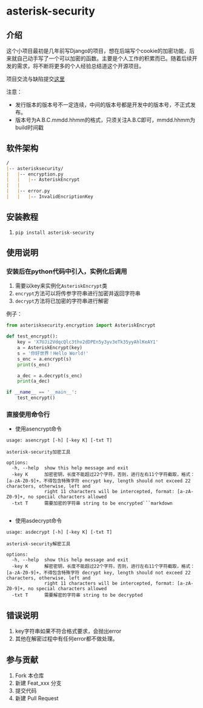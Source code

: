 # asterisk-security

## 介绍

这个小项目最初是几年前写Django的项目，想在后端写个cookie的加密功能，后来就自己动手写了一个可以加密的函数。主要是个人工作的积累而已。随着后续开发的需求，将不断将更多的个人经验总结道这个开源项目。

项目交流与缺陷提交[这里](https://gitee.com/zhangxin_1/asterisk-security)

注意：

* 发行版本的版本号不一定连续，中间的版本号都是开发中的版本号，不正式发布。
* 版本号为A.B.C.mmdd.hhmm的格式，只须关注A.B.C即可，mmdd.hhmm为build时间戳

## 软件架构

```markdown
/
|-- asterisksecurity/
|   |-- encryption.py
|   |   |-- AsteriskEncrypt
|   |
|   |-- error.py
|   |   |-- InvalidEncriptionKey
```

## 安装教程

1. `pip install asterisk-security`

## 使用说明

### 安装后在python代码中引入，实例化后调用

1. 需要以key来实例化`AsteriskEncrypt`类
2. `encrypt`方法可以将传参字符串进行加密并返回字符串
3. `decrypt`方法将已加密的字符串进行解密

例子：

```python
from asterisksecurity.encryption import AsteriskEncrypt

def test_encrypt():
    key = 'X7UJi2VdqcQlc3thv2dDPEn5y3yv3eTk35yyAhlKeAY1'
    a = AsteriskEncrypt(key)
    s = '你好世界！Hello World!'
    s_enc = a.encrypt(s)
    print(s_enc)

    a_dec = a.decrypt(s_enc)
    print(a_dec)

if __name__ == '__main__':
    test_encrypt()

```

### 直接使用命令行

* 使用asencrypt命令

```command-line
usage: asencrypt [-h] [-key K] [-txt T]

asterisk-security加密工具

options:
  -h, --help  show this help message and exit
  -key K      加密密钥，长度不能超过22个字符，否则，进行左右11个字符截取，格式：[a-zA-Z0-9]+，不得包含特殊字符 encrypt key, length should not exceed 22 characters, otherwise, left and
              right 11 characters will be intercepted, format: [a-zA-Z0-9]+, no special characters allowed
  -txt T      需要加密的字符串 string to be encrypted```markdown


```

* 使用asdecrypt命令
  
```command-line
usage: asdecrypt [-h] [-key K] [-txt T]

asterisk-security解密工具

options:
  -h, --help  show this help message and exit
  -key K      解密密钥，长度不能超过22个字符，否则，进行左右11个字符截取，格式：[a-zA-Z0-9]+，不得包含特殊字符 decrypt key, length should not exceed 22 characters, otherwise, left and
              right 11 characters will be intercepted, format: [a-zA-Z0-9]+, no special characters allowed
  -txt T      需要解密的字符串 string to be decrypted
```

## 错误说明

1. key字符串如果不符合格式要求，会抛出error
2. 其他在解密过程中有任何error都不做处理。

## 参与贡献

1. Fork 本仓库
2. 新建 Feat_xxx 分支
3. 提交代码
4. 新建 Pull Request
